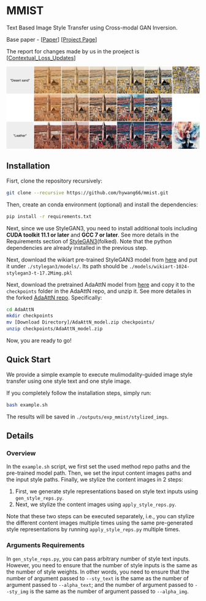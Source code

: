 # MMIST
Text Based Image Style Transfer using Cross-modal GAN Inversion.

Base paper - [[Paper](https://arxiv.org/abs/2312.01671)] [[Project Page](https://hywang66.github.io/mmist/)] 

The report for changes made by us in the proeject is
[[Contextual_Loss_Updates](./docs/BTP_report_final.pdf)]

![Teaser image](./teaser.jpg)

## Installation
Fisrt, clone the repository recursively:
```bash
git clone --recursive https://github.com/hywang66/mmist.git
```

Then, create an conda environment (optional) and install the dependencies:
```bash
pip install -r requirements.txt
```

Next, since we use StyleGAN3, you need to install additional tools including **CUDA toolkit 11.1 or later** and **GCC 7 or later**. See more details in the Requirements section of [StyleGAN3](https://github.com/hywang66/stylegan3)(folked). Note that the python dependencies are already installed in the previous step.

Next, download the wikiart pre-trained StyleGAN3 model from [here](https://drive.google.com/file/d/18MOpwTMJsl_Z17q-wQVnaRLCUFZYSNkj) and put it under `./stylegan3/models/`. Its path should be `./models/wikiart-1024-stylegan3-t-17.2Mimg.pkl`

Next, download the pretrained AdaAttN model from [here](https://drive.google.com/file/d/1XvpD1eI4JeCBIaW5uwMT6ojF_qlzM_lo/view?usp=sharing) and copy it to the `checkpoints` folder in the AdaAttN repo, and unzip it. See more detailes in the forked [AdaAttN repo](https://github.com/hywang66/AdaAttN). Specifically:
```bash
cd AdaAttN
mkdir checkpoints
mv [Download Directory]/AdaAttN_model.zip checkpoints/
unzip checkpoints/AdaAttN_model.zip
```

Now, you are ready to go!


## Quick Start

<!-- First, we generate style representations based on style text and/or style image inputs. Note: Both `--sty_text` and `--sty_text` are optional. -->

We provide a simple example to execute mulimodality-guided image style transfer using one style text and one style image. 

If you completely follow the installation steps, 
simply run:
```bash
bash example.sh
```
The results will be saved in `./outputs/exp_mmist/stylized_imgs`.

## Details

### Overview

In the `example.sh` script, we first set the used method repo paths and the pre-trained model path. Then, we set the input content images paths and the input style paths. Finally, we stylize the content images in 2 steps:

1. First, we generate style representations based on style text inputs using `gen_style_reps.py`.
2.  Next, we stylize the content images using `apply_style_reps.py`.

Note that these two steps can be executed separately, i.e., you can stylize the different content images multiple times using the same pre-generated style representations by running `apply_style_reps.py` multiple times.

### Arguments Requirements

In `gen_style_reps.py`, you can pass arbitrary number of style text inputs. However, you need to ensure that the number of style inputs is the same as the number of style weights. In other words, you need to ensure that the number of argument passed to `--sty_text` is the same as the number of argument passed to `--alpha_text`; and the number of argument passed to `--sty_img` is the same as the number of argument passed to `--alpha_img`.



